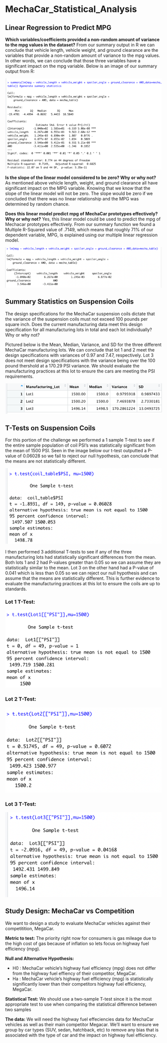 # MechaCar_Statistical_Analysis

## Linear Regression to Predict MPG

**Which variables/coefficients provided a non-random amount of variance to the mpg values in the dataset?**
From our summary output in R we can conclude that vehicle length, vehicle weight, and ground clearance are the variables that provide a non-random amount of variance to the mpg values. In other words, we can conclude that those three variables have a significant impact on the mpg variable. Below is an image of our summary output from R: 

![image description or alt text](https://raw.githubusercontent.com/charlotterotner/MechaCar_Statistical_Analysis/main/Deliverable%201%20images/summary_mechacar.png)

**Is the slope of the linear model considered to be zero? Why or why not?**
As mentioned above vehicle length, weight, and ground clearance all have significant impact on the MPG variable. Knowing that we know that the slope of the linear model will not be zero. The slope would be zero if we concluded that there was no linear relationship and the MPG was determined by random chance. 

**Does this linear model predict mpg of MechaCar prototypes effectively? Why or why not?**
Yes, this linear model could be used to predict the mpg of Mechacar prototypes effectively. From our summary function we found a Multiple R-Squared value of .7149, which means that roughly 71% of our dependent variable, MPG, is explained using our multiple linear regression model.

![image description or alt text](https://raw.githubusercontent.com/charlotterotner/MechaCar_Statistical_Analysis/main/Deliverable%201%20images/lm_mechacar.png)


## Summary Statistics on Suspension Coils

The design specifications for the MechaCar suspension coils dictate that the variance of the suspension coils must not exceed 100 pounds per square inch. Does the current manufacturing data meet this design specification for all manufacturing lots in total and each lot individually? Why or why not?

Pictured below is the Mean, Median, Variance, and SD for the three different MechaCar manufacturing lots. We can conclude that lot 1 and 2 meet the design specifications with variances of 0.97 and 7.47, respectively. Lot 3 does not meet design specifications with the variance being over the 100 pound thershold at a 170.29 PSI variance. We should evaluate the manufacturing practices at this lot to ensure the cars are meeting the PSI requirements.

![image description or alt text](https://raw.githubusercontent.com/charlotterotner/MechaCar_Statistical_Analysis/main/Deliverable%202%20images/Lot_summary.png)

## T-Tests on Suspension Coils
For this portion of the challenge we performed a 1 sample T-test to see if the entire sample population of coil PSI’s was statistically significant from the mean of 1500 PSI. Seen in the image below our t-test outputted a P-value of 0.06028 so we fail to reject our null hypothesis, can conclude that the means are not statistically different. 

![image description or alt text](https://raw.githubusercontent.com/charlotterotner/MechaCar_Statistical_Analysis/main/Deliverable%203%20images/Ttest.png)


I then performed 3 additional T-tests to see if any of the three manufacturing lots had statistically significant differences from the mean. Both lots 1 and 2 had P-values greater than 0.05 so we can assume they are statistically similar to the mean. Lot 3 on the other hand had a P-value of 0.041 which is less than 0.05 so we can reject our null hypothesis and can assume that the means are statistically different. This is further evidence to evaluate the manufacturing practices at this lot to ensure the coils are up to standards.

### **Lot 1 T-Test:**

![image description or alt text](https://raw.githubusercontent.com/charlotterotner/MechaCar_Statistical_Analysis/main/Deliverable%203%20images/Ttest_Lot1.png)

### **Lot 2 T-Test:**

![image description or alt text](https://raw.githubusercontent.com/charlotterotner/MechaCar_Statistical_Analysis/main/Deliverable%203%20images/Ttest_Lot2.png)

### **Lot 3 T-Test:**

![image description or alt text](https://raw.githubusercontent.com/charlotterotner/MechaCar_Statistical_Analysis/main/Deliverable%203%20images/Ttest_Lot3.png)

## Study Design: MechaCar vs Competition
We want to design a study to evaluate MechaCar vehicles against their competitition, MegaCar. 

**Metric to test:**
The priority right now for consumers is gas mileage due to the high cost of gas because of inflation so lets focus on highway fuel efficiency (mpg).

**Null and Alternative Hypothesis:**

- H0 : MechaCar vehicle’s highway fuel efficiency (mpg) does not differ from the highway fuel effiency of their competitor, MegaCar.
- Ha : MechaCar vehicle’s highway fuel efficiency (mpg) is statistically significantly lower than their competitors highway fuel efficiency, MegaCar.

**Statistical Test:**
We should use a two-sample T-test since it is the most appropriate test to use when comparing the statistical difference between two samples 

**The data:**
We will need the highway fuel effeciencies data for MechaCar vehicles as well as their main competitor Megacar. We’ll want to ensure we group by car types (SUV, sedan, hatchback, etc) to remove any bias that is associated with the type of car and the impact on highway fuel efficiency. 
